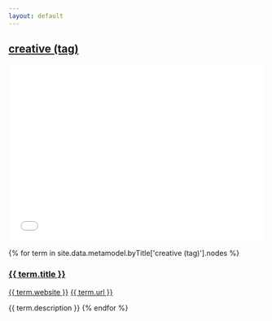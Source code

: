 ```yaml
---
layout: default
---
```

<style>
.initial-content {
  padding-left:5%;
  padding-right:25px;
}
iframe {
  background: url('/loader.jpg') no-repeat center top;
  background-size: 150px 150px;
  min-height: 350px;
}
</style>

## <a href='/_pages/embed?t=creative (tag)'>creative (tag)</a>

<iframe style='border:0px;background=white;' width='100%' src='{{site.data.urls.unitiddler}}/#creative (tag)'></iframe>

{% for term in site.data.metamodel.byTitle['creative (tag)'].nodes %}
### <a href='/_pages/embed?t={{ term.title | url_encode }}'>{{ term.title }}</a>

<a href='{{ term.website | url_encode }}'>{{ term.website }}</a>
<a href='{{ term.url | url_encode }}'>{{ term.url }}</a>

{{ term.description }}
{% endfor %}
